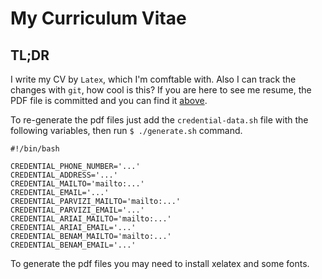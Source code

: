 # My Curriculum Vitae

## TL;DR

I write my CV by `Latex`, which I'm comftable with. Also I can track the changes with `git`, how cool is this? If you are here to see me resume, the PDF file is committed and you can find it [above](https://github.com/hadilq/cv-english/blob/main/cv-public-lashkari.pdf).

To re-generate the pdf files just add the `credential-data.sh` file with the following variables, then run `$ ./generate.sh` command.

```
#!/bin/bash

CREDENTIAL_PHONE_NUMBER='...'
CREDENTIAL_ADDRESS='...'
CREDENTIAL_MAILTO='mailto:...'
CREDENTIAL_EMAIL='...'
CREDENTIAL_PARVIZI_MAILTO='mailto:...'
CREDENTIAL_PARVIZI_EMAIL='...'
CREDENTIAL_ARIAI_MAILTO='mailto:...'
CREDENTIAL_ARIAI_EMAIL='...'
CREDENTIAL_BENAM_MAILTO='mailto:...'
CREDENTIAL_BENAM_EMAIL='...'
```


To generate the pdf files you may need to install xelatex and some fonts.

